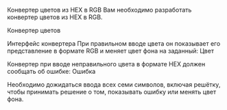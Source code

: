 Конвертер цветов из HEX в RGB
Вам необходимо разработать конвертер цветов из HEX в RGB.

Конвертер цветов

Интерфейс конвертера
При правильном вводе цвета он показывает его представление в формате RGB и меняет цвет фона на заданный: Цвет

Конвертер при вводе неправильного цвета в формате HEX должен сообщать об ошибке: Ошибка

Необходимо дожидаться ввода всех семи символов, включая решётку, чтобы принимать решение о том, показывать ошибку или менять цвет фона.
